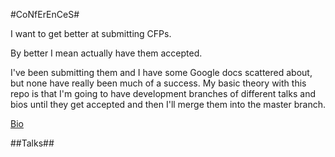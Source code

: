 #CoNfErEnCeS#

I want to get better at submitting CFPs. 

By better I mean actually have them accepted. 

I've been submitting them and I have some Google docs scattered about,
but none have really been much of a success. My basic theory with this
repo is that I'm going to have development branches of different talks
and bios until they get accepted and then I'll merge them into the master
branch.

[Bio](bio.md)

##Talks##
